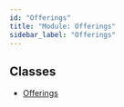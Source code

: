 ```yaml
---
id: "Offerings"
title: "Module: Offerings"
sidebar_label: "Offerings"
---
```


## Classes

- [Offerings](../../../../../classes/API/Entities/Asset/Offerings/Offerings.md)
